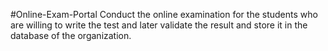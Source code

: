 #Online-Exam-Portal
Conduct the online examination for the students who are willing to write the test and later validate the result and store it in the database of the organization.

